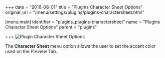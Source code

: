 +++
date = "2016-08-01"
title = "Plugins Character Sheet Options"
original_url = "/menu/settings/plugins/plugins-charactersheet.html"

[menu.main]
    identifier = "plugins_plugins-charactersheet"
    name = "Plugins Character Sheet Options"
    parent = "plugins"
    
+++
![Plugin Character Sheet
Options](../../../images/preferences/charactersheet.png)

The **Character Sheet** menu option allows the user to set the accent
color used on the Preview Tab.



